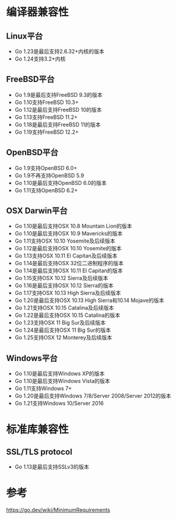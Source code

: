 # 编译器兼容性

## Linux平台
- Go 1.23是最后支持2.6.32+内核的版本
- Go 1.24支持3.2+内核

## FreeBSD平台
- Go 1.9是最后支持FreeBSD 9.3的版本
- Go 1.10支持FreeBSD 10.3+
- Go 1.12是最后支持FreeBSD 10的版本
- Go 1.13支持FreeBSD 11.2+
- Go 1.18是最后支持FreeBSD 11的版本
- Go 1.19支持FreeBSD 12.2+

## OpenBSD平台
- Go 1.9支持OpenBSD 6.0+
- Go 1.9不再支持OpenBSD 5.9
- Go 1.10是最后支持OpenBSD 6.0的版本
- Go 1.11支持OpenBSD 6.2+

## OSX Darwin平台
- Go 1.10是最后支持OSX 10.8 Mountain Lion的版本
- Go 1.10是最后支持OSX 10.9 Mavericks的版本
- Go 1.11支持OSX 10.10 Yosemite及后续版本
- Go 1.12是最后支持OSX 10.10 Yosemite的版本
- Go 1.13支持OSX 10.11 El Capitan及后续版本
- Go 1.14是最后支持OSX 32位二进制程序的版本
- Go 1.14是最后支持OSX 10.11 El Capitan的版本
- Go 1.15支持OSX 10.12 Sierra及后续版本
- Go 1.16是最后支持OSX 10.12 Sierra的版本
- Go 1.17支持OSX 10.13 High Sierra及后续版本
- Go 1.20是最后支持OSX 10.13 High Sierra和10.14 Mojave的版本
- Go 1.21支持OSX 10.15 Catalina及后续版本
- Go 1.22是最后支持OSX 10.15 Catalina的版本
- Go 1.23支持OSX 11 Big Sur及后续版本
- Go 1.24是最后支持OSX 11 Big Sur的版本
- Go 1.25支持OSX 12 Monterey及后续版本

## Windows平台
- Go 1.10是最后支持Windows XP的版本
- Go 1.10是最后支持Windows Vista的版本
- Go 1.11支持Windows 7+
- Go 1.20是最后支持Windows 7/8/Server 2008/Server 2012的版本
- Go 1.21支持Windows 10/Server 2016

# 标准库兼容性
## SSL/TLS protocol
- Go 1.13是最后支持SSLv3的版本

# 参考

https://go.dev/wiki/MinimumRequirements
